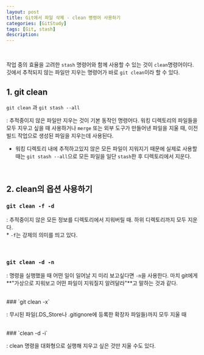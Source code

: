 ```yaml
---
layout: post
title: Git에서 파일 삭제 - clean 명령어 사용하기
categories: [GitStudy]
tags: [Git, stash]
description: 
---
```


<br>

작업 중의 효율을 고려한 `stash` 명령어와 함께 사용할 수 있는 것이 `clean`명령어이다. 깃에서 추적되지 않는 파일만 지우는 명령어가 바로 `git clean`이라 할 수 있다.


## 1. git clean 

`git clean` 과 `git stash --all`

: 추적중이지 않은 파일만 지우는 것이 기본 동작인 명령어다. 워킹 디렉토리의 파일들을 모두 지우고 싶을 때 사용하거나 `merge` 또는 외부 도구가 만들어낸 파일을 지울 때, 이전 빌드 작업으로 생성된 파일을 지우는데 사용된다.

- 워킹 디렉토리 내에 추적하고있지 않은 모든 파일이 지워지기 때문에 실제로 사용할 때는 `git stash --all`으로 모든 파일을 일단 `stash`한 후 디렉토리에서 지운다. 

<br>

## 2. clean의 옵션 사용하기

### `git clean -f -d`

: 추적중이지 않은 모든 정보를 디렉토리에서 지워버릴 때. 하위 디렉토리까지 모두 지운다.
<br>* `-f`는 강제의 의미를 띄고 있다.

<br>

### `git clean -d -n`

: 명령을 실행했을 때 어떤 일이 일어날 지 미리 보고싶다면 `-n`을 사용한다. 마치 git에게 **"가상으로 지워보고 어떤 파일이 지워질지 알려달라"**고 말하는 것과 같다.

<br>
### `git clean -x`

: 무시된 파일(.DS_Store나 .gitignore에 등록한 확장자 파일들)까지 모두 지울 때

<br>
### `clean -d -i`

: clean 명령을 대화형으로 실행해 지우고 싶은 것만 지울 수도 있다. 

